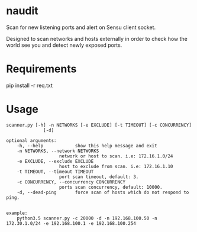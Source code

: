 naudit
======

Scan for new listening ports and alert on Sensu client socket.

Designed to scan networks and hosts externally in order to check how the world see you and detect newly exposed ports.

# Requirements

pip install -r req.txt


# Usage

  	scanner.py [-h] -n NETWORKS [-e EXCLUDE] [-t TIMEOUT] [-c CONCURRENCY]
                  [-d]

	optional arguments:
  		-h, --help            show this help message and exit
  		-n NETWORKS, --network NETWORKS
						network or host to scan. i.e: 172.16.1.0/24
  		-e EXCLUDE, --exclude EXCLUDE
                        host to exclude from scan. i.e: 172.16.1.10
  		-t TIMEOUT, --timeout TIMEOUT
                        port scan timeout, default: 3.
  		-c CONCURRENCY, --concurrency CONCURRENCY
                        ports scan concurrency, default: 10000.
  		-d, --dead-ping       force scan of hosts which do not respond to ping.


	example:
		python3.5 scanner.py -c 20000 -d -n 192.168.100.50 -n 172.30.1.0/24 -e 192.168.100.1 -e 192.168.100.254

